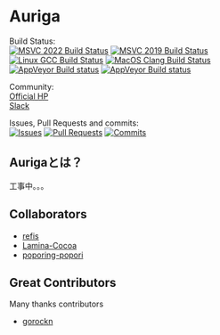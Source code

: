 Auriga
========

Build Status:  
[![MSVC 2022 Build Status](https://github.com/auriga/auriga/actions/workflows/integration-windows-build-msvc-2022.yml/badge.svg)](https://github.com/auriga/auriga/actions/workflows/integration-windows-build-msvc-2022.yml)
[![MSVC 2019 Build Status](https://github.com/auriga/auriga/actions/workflows/integration-windows-build-msvc-2019.yml/badge.svg)](https://github.com/auriga/auriga/actions/workflows/integration-windows-build-msvc-2019.yml)
[![Linux GCC Build Status](https://github.com/auriga/auriga/actions/workflows/integration-linux-build-gcc.yml/badge.svg)](https://github.com/auriga/auriga/actions/workflows/integration-linux-build-gcc.yml)
[![MacOS Clang Build Status](https://github.com/auriga/auriga/actions/workflows/integration-macos-build-clang.yml/badge.svg)](https://github.com/auriga/auriga/actions/workflows/integration-macos-build-clang.yml)
[![AppVeyor Build status](https://ci.appveyor.com/api/projects/status/0f7ga3eijanjfje0?svg=true)](https://ci.appveyor.com/project/poporing-popori/auriga-cbnmq)
[![AppVeyor Build status](https://ci.appveyor.com/api/projects/status/0f7ga3eijanjfje0?svg=true)](https://ci.appveyor.com/project/poporing-popori/auriga-cbnmq)

Community:  
[Official HP](http://auriga.moe.hm/)  
[Slack](https://ro-auriga.slack.com)  

Issues, Pull Requests and commits:  
[![Issues](https://img.shields.io/github/issues/auriga/auriga.svg)](https://github.com/auriga/auriga/issues)
[![Pull Requests](https://img.shields.io/github/issues-pr/auriga/auriga.svg)](https://github.com/auriga/auriga/pulls)
[![Commits](https://img.shields.io/github/commits-since/auriga/auriga/master.svg)](https://github.com/auriga/auriga/commits/master)

Aurigaとは？
---------
工事中。。。

Collaborators
-------------
- [refis](https://github.com/refis)
- [Lamina-Cocoa](https://github.com/Lamina-Cocoa)
- [poporing-popori](https://github.com/poporing-popori)

Great Contributors
-------------
Many thanks contributors

- [gorockn](https://github.com/gorockn)
